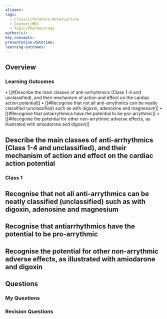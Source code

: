 ```yaml
---
aliases: 
tags:
  - Class/Literature-Note/Lecture
  - Context/MD1
  - Topic/Pharmacology
author(s): 
key_concepts: 
presentation-datetime: 
learning-outcomes:
---
```



## Overview
### Learning Outcomes
• [[#Describe the main classes of anti-arrhythmics (Class 1-4 and unclassified), and their mechanism of action and effect on the cardiac action potential]]
• [[#Recognise that not all anti-arrythmics can be neatly classified (unclassified) such as with digoxin, adenosine and magnesium]]
• [[#Recognise that antiarrythmics have the potential to be pro-arrythmic]]
• [[#Recognise the potential for other non-arrythmic adverse effects, as illustrated with amiodarone and digoxin]]



## Describe the main classes of anti-arrhythmics (Class 1-4 and unclassified), and their mechanism of action and effect on the cardiac action potential

### Class 1

## Recognise that not all anti-arrythmics can be neatly classified (unclassified) such as with digoxin, adenosine and magnesium

## Recognise that antiarrhythmics have the potential to be pro-arrythmic

## Recognise the potential for other non-arrythmic adverse effects, as illustrated with amiodarone and digoxin

## Questions

### My Questions
### Revision Questions




